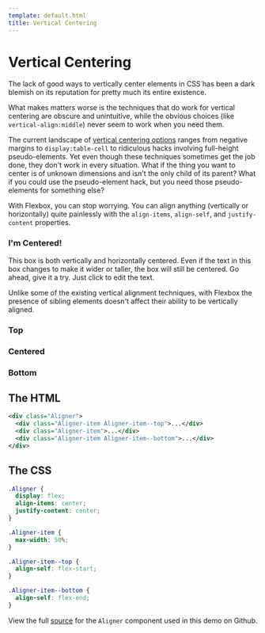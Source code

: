 ```yaml
---
template: default.html
title: Vertical Centering
---
```


<h1>Vertical Centering</h1>

<p>The lack of good ways to vertically center elements in CSS has been a dark blemish on its reputation for pretty much its entire existence.</p>

<p>What makes matters worse is the techniques that do work for vertical centering are obscure and unintuitive, while the obvious choices (like <code>vertical-align:middle</code>) never seem to work when you need them.</p>

<p>The current landscape of <a href="http://css-tricks.com/centering-in-the-unknown/">vertical centering options</a> ranges from negative margins to <code>display:table-cell</code> to ridiculous hacks involving full-height pseudo-elements. Yet even though these techniques sometimes get the job done, they don't work in every situation. What if the thing you want to center is of unknown dimensions and isn't the only child of its parent? What if you could use the pseudo-element hack, but you need those pseudo-elements for something else?</p>

<p>With Flexbox, you can stop worrying. You can align anything (vertically or horizontally) quite painlessly with the <code>align-items</code>, <code>align-self</code>, and <code>justify-content</code> properties.</p>

<div class="Demo Aligner">

  <div class="Demo Aligner-item Aligner-item--fixed">
    <h3 class="Demo-title">I'm Centered!</h3>
    <p contenteditable="true">This box is both vertically and horizontally centered. Even if the text in this box changes to make it wider or taller, the box will still be centered. Go ahead, give it a try. Just click to edit the text.</p>
  </div>

</div>

<p>Unlike some of the existing vertical alignment techniques, with Flexbox the presence of sibling elements doesn't affect their ability to be vertically aligned.</p>

<div class="Demo Aligner">

  <div class="Demo Aligner-item Aligner-item--top">
    <h3 class="Demo-title">Top</h3>
  </div>
  <div class="Demo Aligner-item">
    <h3 class="Demo-title">Centered</h3>
  </div>
  <div class="Demo Aligner-item Aligner-item--bottom">
    <h3 class="Demo-title">Bottom</h3>
  </div>

</div>

<h2>The HTML</h2>

```xml
<div class="Aligner">
  <div class="Aligner-item Aligner-item--top">...</div>
  <div class="Aligner-item">...</div>
  <div class="Aligner-item Aligner-item--bottom">...</div>
</div>
```

<h2>The CSS</h2>

```css
.Aligner {
  display: flex;
  align-items: center;
  justify-content: center;
}

.Aligner-item {
  max-width: 50%;
}

.Aligner-item--top {
  align-self: flex-start;
}

.Aligner-item--bottom {
  align-self: flex-end;
}
```

<p class="u-smaller">View the full <a href="https://github.com/philipwalton/solved-by-flexbox/blob/master/_sass/components/_aligner.scss">source</a> for the <code>Aligner</code> component used in this demo on Github.</p>
